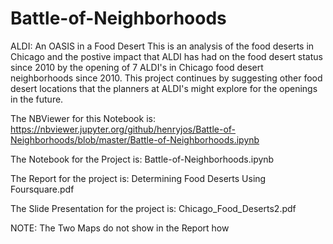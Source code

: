 # Battle-of-Neighborhoods
ALDI: An OASIS in a Food Desert
This is an analysis of the food deserts in Chicago and the postive impact that ALDI has had on the food desert status since 2010 by the opening of 7 ALDI's in Chicago food desert neighborhoods since 2010. This project continues by suggesting other food desert locations that the planners at ALDI's might explore for the openings in the future.
  
The NBViewer for this Notebook is: https://nbviewer.jupyter.org/github/henryjos/Battle-of-Neighborhoods/blob/master/Battle-of-Neighborhoods.ipynb

The Notebook for the Project is: Battle-of-Neighborhoods.ipynb

The Report for the project is: Determining Food Deserts Using Foursquare.pdf

The Slide Presentation for the project is: Chicago_Food_Deserts2.pdf

NOTE: The Two Maps do not show in the Report how 
